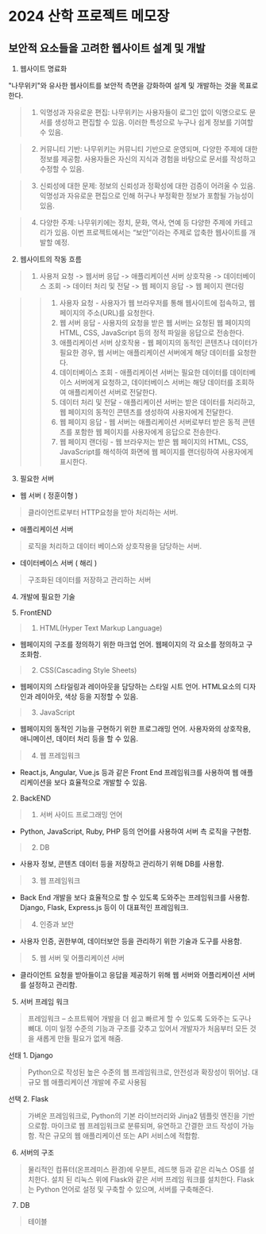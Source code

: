 # 2024 산학 프로젝트 메모장
## 보안적 요소들을 고려한 웹사이트 설계 및 개발


1. 웹사이트 명료화

"나무위키"와 유사한 웹사이트를 보안적 측면을 강화하여 설계 및 개발하는 것을 목표로 한다.
> 1. 익명성과 자유로운 편집: 나무위키는 사용자들이 로그인 없이 익명으로도 문서를 생성하고 편집할 수
있음. 이러한 특성으로 누구나 쉽게 정보를 기여할 수 있음. 

> 2. 커뮤니티 기반: 나무위키는 커뮤니티 기반으로 운영되며, 다양한 주제에 대한 정보를 제공함. 사용자들은 자신의 지식과 경험을 바탕으로 문서를 작성하고 수정할 수 있음. 

> 3. 신뢰성에 대한 문제: 정보의 신뢰성과 정확성에 대한 검증이 어려울 수 있음. 익명성과 자유로운       편집으로 인해 허구나 부정확한 정보가 포함될 가능성이 있음. 

> 4. 다양한 주제: 나무위키에는 정치, 문화, 역사, 연예 등 다양한 주제에 카테고리가 있음. 이번         프로젝트에서는 “보안”이라는 주제로 압축한 웹사이트를 개발할 예정. 


2. 웹사이트의 작동 흐름

> 1. 사용저 요청 -> 웹서버 응답 -> 애플리케이션 서버 상호작용 -> 데이터베이스 조회 -> 데이터 처리 및 전달 -> 웹 페이지 응답 -> 웹 페이지 랜더링

>   > 1. 사용자 요청 - 사용자가 웹 브라우저를 통해 웹사이트에 접속하고, 웹 페이지의 주소(URL)를 요청한다.
>   > 2. 웹 서버 응답 - 사용자의 요청을 받은 웹 서버는 요청된 웹 페이지의 HTML, CSS, JavaScript 등의 정적 파일을 응답으로 전송한다.
>   > 3. 애플리케이션 서버 상호작용 - 웹 페이지의 동적인 콘텐츠나 데이터가 필요한 경우, 웹 서버는 애플리케이션 서버에게 해당 데이터를 요청한다.
>   > 4. 데이터베이스 조회 - 애플리케이션 서버는 필요한 데이터를 데이터베이스 서버에게 요청하고, 데이터베이스 서버는 해당 데이터를 조회하여 애플리케이션 서버로 전달한다.
>   > 5. 데이터 처리 및 전달 - 애플리케이션 서버는 받은 데이터를 처리하고, 웹 페이지의 동적인 콘텐츠를 생성하여 사용자에게 전달한다.
>   > 6. 웹 페이지 응답 - 웹 서버는 애플리케이션 서버로부터 받은 동적 콘텐츠를 포함한 웹 페이지를 사용자에게 응답으로 전송한다.
>   > 7. 웹 페이지 랜더링 - 웹 브라우저는 받은 웹 페이지의 HTML, CSS, JavaScript를 해석하여 화면에 웹 페이지를 랜더링하여 사용자에게 표시한다.


3. 필요한 서버

- 웹 서버 ( 정훈이형 )
> 클라이언트로부터 HTTP요청을 받아 처리하는 서버. 

- 애플리케이션 서버
> 로직을 처리하고 데이터 베이스와 상호작용을 담당하는 서버.

- 데이터베이스 서버 ( 해리 ) 
> 구조화된 데이터를 저장하고 관리하는 서버



4. 개발에 필요한 기술

1. FrontEND
> 1. HTML(Hyper Text Markup Language) 
- 웹페이지의 구조를 정의하기 위한 마크업 언어. 웹페이지의 각 요소를 정의하고 구조화함. 

> 2. CSS(Cascading Style Sheets) 
- 웹페이지의 스타일링과 레이아웃을 담당하는 스타일 시트 언어. HTML요소의 디자인과 레이아웃, 색상 등을 지정할 수 있음. 

> 3. JavaScript 
- 웹페이지의 동적인 기능을 구현하기 위한 프로그래밍 언어. 사용자와의 상호작용, 애니메이션, 데이터 처리 등을 할 수 있음. 

> 4. 웹 프레임워크 
- React.js, Angular, Vue.js 등과 같은 Front End 프레임워크를 사용하여 웹 애플리케이션을 보다 효율적으로 개발할 수 있음.  

2. BackEND
> 1. 서버 사이드 프로그래밍 언어 
- Python, JavaScript, Ruby, PHP 등의 언어를 사용하여 서버 측 로직을 구현함. 

> 2. DB 
- 사용자 정보, 콘텐츠 데이터 등을 저장하고 관리하기 위해 DB를 사용함. 

> 3. 웹 프레임워크 
- Back End 개발을 보다 효율적으로 할 수 있도록 도와주는 프레임워크를 사용함. Django, Flask, Express.js 등이 이 대표적인 프레임워크. 

> 4. 인증과 보안 
- 사용자 인증, 권한부여, 데이터보안 등을 관리하기 위한 기술과 도구를 사용함. 

> 5. 웹 서버 및 어플리케이션 서버 
- 클라이언트 요청을 받아들이고 응답을 제공하기 위해 웹 서버와 어플리케이션 서버를 설정하고 관리함.



5. 서버 프레임 워크
> 프레임워크 – 소프트웨어 개발을 더 쉽고 빠르게 할 수 있도록 도와주는 도구나 뼈대. 이미 일정 수준의 기능과 구조를 갖추고 있어서 개발자가 처음부터 모든 것을 새롭게 만들 필요가 없게 해줌. 

선태 1. Django
> Python으로 작성된 높은 수준의 웹 프레임워크로, 안전성과 확장성이 뛰어남. 대규모 웹 애플리케이션 개발에 주로 사용됨

선택 2. Flask
> 가벼운 프레임워크로, Python의 기본 라이브러리와 Jinja2 템플릿 엔진을 기반으로함. 마이크로 웹 프레임워크로 분류되며, 유연하고 간결한 코드 작성이 가능함. 작은 규모의 웹 애플리케이션 또는 API 서비스에 적합함.


6. 서버의 구조
> 물리적인 컴퓨터(온프레미스 환경)에 우분트, 레드햇 등과 같은 리눅스 OS를 설치한다. 
설치 된 리눅스 위에 Flask와 같은 서버 프레임 워크를 설치한다.
Flask는 Python 언어로 설정 및 구축할 수 있으며, 서버를 구축해준다.


7. DB
> 테이블 